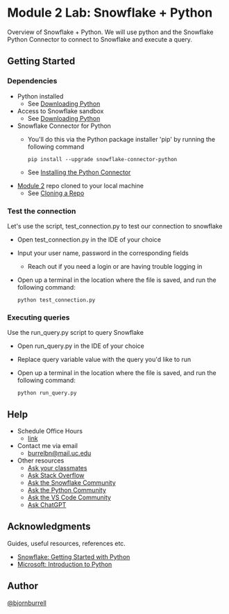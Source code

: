 # Module 2 Lab: Snowflake + Python
Overview of Snowflake + Python. We will use python and the Snowflake Python Connector to connect to Snowflake and execute a query.

## Getting Started

### Dependencies

* Python installed
    * See [Downloading Python](https://wiki.python.org/moin/BeginnersGuide/Download)
* Access to Snowflake sandbox
    * See [Downloading Python](https://uc.instructure.com/courses/1666166/pages/module-2-snowflake-info?module_item_id=71810477)
*  Snowflake Connector for Python
     * You'll do this via the Python package installer 'pip' by running the following command

        ```
        pip install --upgrade snowflake-connector-python
    * See [Installing the Python Connector](https://docs.snowflake.com/en/developer-guide/python-connector/python-connector-install)
* [Module 2](https://github.com/bjornburrell/Module2) repo cloned to your local machine
    * See [Cloning a Repo](https://docs.github.com/en/repositories/creating-and-managing-repositories/cloning-a-repository)



### Test the connection
Let's use the script, test_connection.py to test our connection to snowflake
* Open test_connection.py in the IDE of your choice
* Input your user name, password in the corresponding fields
    * Reach out if you need a login or are having trouble logging in
* Open up a terminal in the location where the file is saved, and run the following command:

    ```
    python test_connection.py
### Executing queries
Use the run_query.py script to query Snowflake
* Open run_query.py in the IDE of your choice
* Replace query variable value with the query you'd like to run
* Open up a terminal in the location where the file is saved, and run the following command:

    ```
    python run_query.py
## Help
* Schedule Office Hours 
    * [link](https://uc.instructure.com/courses/1666166#:~:text=Request%20Office%20Hours,an%20external%20site.) 
* Contact me via email
    * burrelbn@mail.uc.edu
* Other resources
    * [Ask your classmates](https://uc.instructure.com/courses/1666166/discussion_topics/8564268)
    * [Ask Stack Overflow](https://stackoverflow.com/)
    * [Ask the Snowflake Community](https://community.snowflake.com/s/)
    * [Ask the Python Community](https://www.python.org/community/)
    * [Ask the VS Code Community](https://code.visualstudio.com/community)
    * [Ask ChatGPT](https://chat.openai.com/)


## Acknowledgments

Guides, useful resources, references etc.
* [Snowflake: Getting Started with Python ](https://quickstarts.snowflake.com/guide/getting_started_with_python/index.html?index=..%2F..index#5)
* [Microsoft: Introduction to Python ](https://vscodeedu.com/courses/intro-to-python)

## Author

[@bjornburrell](https://github.com/bjornburrell)
